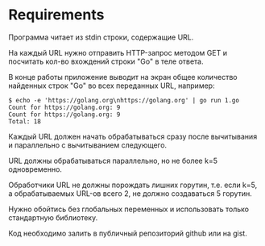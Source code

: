 # Requirements
Программа читает из stdin строки, содержащие URL.  

На каждый URL нужно отправить HTTP-запрос методом GET
и посчитать кол-во вхождений строки "Go" в теле ответа.  

В конце работы приложение выводит на экран общее количество найденных строк "Go" во всех переданных URL, например:

```shell script
$ echo -e 'https://golang.org\nhttps://golang.org' | go run 1.go
Count for https://golang.org: 9
Count for https://golang.org: 9
Total: 18
```

Каждый URL должен начать обрабатываться сразу после вычитывания и параллельно с вычитыванием следующего.

URL должны обрабатываться параллельно, но не более k=5 одновременно.

Обработчики URL не должны порождать лишних горутин, т.е. если k=5, а обрабатываемых URL-ов всего 2, не должно создаваться 5 горутин.

Нужно обойтись без глобальных переменных и использовать только стандартную библиотеку.

Код необходимо залить в публичный репозиторий github или на gist.